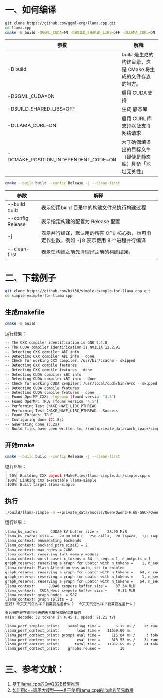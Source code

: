 # 一、如何编译
```bash
git clone https://github.com/ggml-org/llama.cpp.git
cd llama.cpp
cmake -B build -DGGML_CUDA=ON -DBUILD_SHARED_LIBS=OFF -DLLAMA_CURL=ON -DCMAKE_POSITION_INDEPENDENT_CODE=ON
```
|参数| 解释|
|--|--|
|-B build |build 是生成的构建目录，这是 CMake 将生成的文件存放的地方。|
|-DGGML_CUDA=ON|启用 CUDA 支持|
|-DBUILD_SHARED_LIBS=OFF|生成 静态库|
|-DLLAMA_CURL=ON|启用 CURL 库支持以便支持网络请求|
|-DCMAKE_POSITION_INDEPENDENT_CODE=ON|为了确保编译出的目标文件（即使是静态库）具备「地址无关性」|


```bash
cmake --build build --config Release -j --clean-first
```
|参数| 解释|
|--|--|
|--build build|表示使用build 目录中的构建文件来执行构建过程|
|--config Release|表示指定构建的配置为 Release 配置|
|-j|表示并行编译，默认用的所有 CPU 核心数，也可指定作业数，例如 -j 8 表示使用 8 个进程并行编译|
|--clean-first|表示在构建之前先清理掉之前的构建结果。|

# 二、下载例子

```bash
git clone https://github.com/hit56/simple-example-for-llama.cpp.git
cd simple-example-for-llama.cpp
```

## 生成makefile
```bash
cmake -B build
```
运行结果：
```bash
-- The CXX compiler identification is GNU 9.4.0
-- The CUDA compiler identification is NVIDIA 12.2.91
-- Detecting CXX compiler ABI info
-- Detecting CXX compiler ABI info - done
-- Check for working CXX compiler: /usr/bin/ccache - skipped
-- Detecting CXX compile features
-- Detecting CXX compile features - done
-- Detecting CUDA compiler ABI info
-- Detecting CUDA compiler ABI info - done
-- Check for working CUDA compiler: /usr/local/cuda/bin/nvcc - skipped
-- Detecting CUDA compile features
-- Detecting CUDA compile features - done
-- Found OpenMP_CXX: -fopenmp (found version "4.5")
-- Found OpenMP: TRUE (found version "4.5")
-- Performing Test CMAKE_HAVE_LIBC_PTHREAD
-- Performing Test CMAKE_HAVE_LIBC_PTHREAD - Success
-- Found Threads: TRUE
-- Configuring done (21.8s)
-- Generating done (0.2s)
-- Build files have been written to: /root/private_data/work_space/simple-example-for-llama.cpp/build
```
## 开始make
```bash
cmake --build build --config Release -j --clean-first
```
运行结果：
```bash
[ 50%] Building CXX object CMakeFiles/llama-simple.dir/simple.cpp.o
[100%] Linking CXX executable llama-simple
[100%] Built target llama-simple
```

## 执行

```bash
./build/llama-simple -m ~/private_data/models/Qwen/Qwen3-0.6B-GGUF/Qwen3-0.6B-Q8_0.gguf  "您好!"
```
运行结果：

```bash
llama_kv_cache:      CUDA0 KV buffer size =    28.00 MiB
llama_kv_cache: size =   28.00 MiB (   256 cells,  28 layers,  1/1 seqs), K (f16):   14.00 MiB, V (f16):   14.00 MiB
llama_context: enumerating backends
llama_context: backend_ptrs.size() = 2
llama_context: max_nodes = 2488
llama_context: reserving full memory module
llama_context: worst-case: n_tokens = 64, n_seqs = 1, n_outputs = 1
graph_reserve: reserving a graph for ubatch with n_tokens =    1, n_seqs =  1, n_outputs =    1
llama_context: Flash Attention was auto, set to enabled
graph_reserve: reserving a graph for ubatch with n_tokens =   64, n_seqs =  1, n_outputs =   64
graph_reserve: reserving a graph for ubatch with n_tokens =    1, n_seqs =  1, n_outputs =    1
graph_reserve: reserving a graph for ubatch with n_tokens =   64, n_seqs =  1, n_outputs =   64
llama_context:      CUDA0 compute buffer size =    37.34 MiB
llama_context:  CUDA_Host compute buffer size =     0.31 MiB
llama_context: graph nodes  = 987
llama_context: graph splits = 2
您好! 今天天气怎么样？我需要准备什么？  今天天气怎么样？我需要准备什么？

看起来你是在询问今天的天气情况和所需准备的
main: decoded 32 tokens in 0.45 s, speed: 71.21 t/s

llama_perf_sampler_print:    sampling time =       5.15 ms /    32 runs   (    0.16 ms per token,  6219.63 tokens per second)
llama_perf_context_print:        load time =   11569.00 ms
llama_perf_context_print: prompt eval time =     115.84 ms /     2 tokens (   57.92 ms per token,    17.26 tokens per second)
llama_perf_context_print:        eval time =     318.55 ms /    31 runs   (   10.28 ms per token,    97.32 tokens per second)
llama_perf_context_print:       total time =   11902.59 ms /    33 tokens
llama_perf_context_print:    graphs reused =         30
```

# 三、参考文献：
1. [基于llama.cpp的QwQ32B模型推理](https://blog.csdn.net/hbkybkzw/article/details/146327526)
2. [如何用c++调用大模型——关于使用llama.cpp的lib库的简易教程](https://blog.csdn.net/zh515858237/article/details/151251910?spm=1011.2415.3001.5331)
